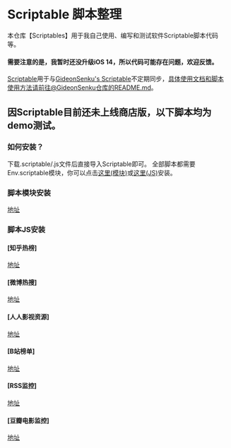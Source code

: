 # Scriptable 脚本整理
本仓库【Scriptables】用于我自己使用、编写和测试软件Scriptable脚本代码等。  
#### 需要注意的是，我暂时还没升级iOS 14，所以代码可能存在问题，欢迎反馈。
[Scriptable](https://github.com/evilbutcher/Scriptable)用于与[GideonSenku's Scriptable](https://github.com/GideonSenku/Scriptable)不定期同步，具体使用文档和脚本使用方法请前往@GideonSenku仓库的README.md。  
## 因Scriptable目前还未上线商店版，以下脚本均为demo测试。 
### 如何安装？
下载.scriptable/.js文件后直接导入Scriptable即可。
全部脚本都需要Env.scriptable模块，你可以点击[这里(模块)](https://github.com/evilbutcher/Scriptables/blob/master/Env.scriptable)或[这里(JS)](https://github.com/evilbutcher/Scriptables/blob/master/Env.js)安装。
### 脚本模块安装
[地址](https://github.com/evilbutcher/Scriptables/blob/master/ScriptableModule)  
### 脚本JS安装
#### [知乎热榜]
[地址](https://github.com/evilbutcher/Scriptables/tree/master/ZhihuMonitor.js)
#### [微博热搜]
[地址](https://github.com/evilbutcher/Scriptables/blob/master/WeiboMonitor.js)
#### [人人影视资源]
[地址](https://github.com/evilbutcher/Scriptables/blob/master/RRShareMonitor.js)
#### [B站榜单]
[地址](https://github.com/evilbutcher/Scriptables/blob/master/BilibiliMonitor.js)
#### [RSS监控]
[地址](https://github.com/evilbutcher/Scriptables/blob/master/RSSMonitor.js)
#### [豆瓣电影监控]
[地址](https://github.com/evilbutcher/Scriptables/blob/master/DoubanMonitor.js)
